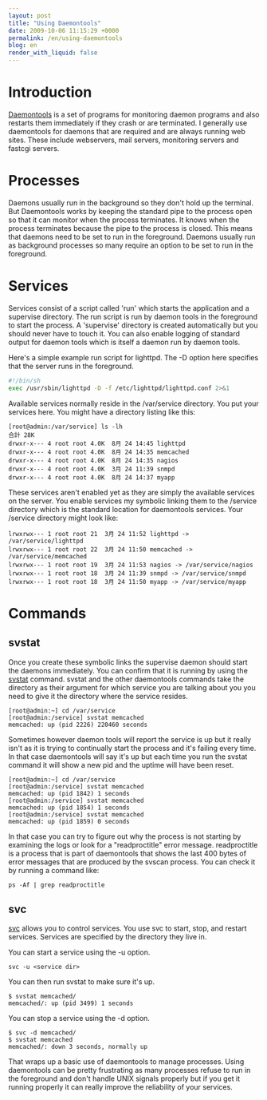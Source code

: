 ```yaml
---
layout: post
title: "Using Daemontools"
date: 2009-10-06 11:15:29 +0000
permalink: /en/using-daemontools
blog: en
render_with_liquid: false
---
```


# Introduction

[Daemontools](http://cr.yp.to/daemontools.html) is a set of programs for
monitoring daemon programs and also restarts them immediately if they
crash or are terminated. I generally use daemontools for daemons that
are required and are always running web sites. These include webservers,
mail servers, monitoring servers and fastcgi servers.

# Processes

Daemons usually run in the background so they don't hold up the
terminal. But Daemontools works by keeping the standard pipe to the
process open so that it can monitor when the process terminates. It
knows when the process terminates because the pipe to the process is
closed. This means that daemons need to be set to run in the foreground.
Daemons usually run as background processes so many require an option to
be set to run in the foreground.

# Services

Services consist of a script called 'run' which starts the application
and a supervise directory. The run script is run by daemon tools in the
foreground to start the process. A 'supervise' directory is created
automatically but you should never have to touch it. You can also enable
logging of standard output for daemon tools which is itself a daemon run
by daemon tools.

Here's a simple example run script for lighttpd. The -D option here
specifies that the server runs in the foreground.

``` bash
#!/bin/sh
exec /usr/sbin/lighttpd -D -f /etc/lighttpd/lighttpd.conf 2>&1
```

Available services normally reside in the /var/service directory. You
put your services here. You might have a directory listing like this:

``` text
[root@admin:/var/service] ls -lh
合計 28K
drwxr-x--- 4 root root 4.0K  8月 24 14:45 lighttpd
drwxr-x--- 4 root root 4.0K  8月 24 14:35 memcached
drwxr-x--- 4 root root 4.0K  8月 24 14:35 nagios
drwxr-x--- 4 root root 4.0K  3月 24 11:39 snmpd
drwxr-x--- 4 root root 4.0K  8月 24 14:37 myapp
```

These services aren't enabled yet as they are simply the available
services on the server. You enable services my symbolic linking them to
the /service directory which is the standard location for daemontools
services. Your /service directory might look like:

``` text
lrwxrwx--- 1 root root 21  3月 24 11:52 lighttpd -> /var/service/lighttpd
lrwxrwx--- 1 root root 22  3月 24 11:50 memcached -> /var/service/memcached
lrwxrwx--- 1 root root 19  3月 24 11:53 nagios -> /var/service/nagios
lrwxrwx--- 1 root root 18  3月 24 11:39 snmpd -> /var/service/snmpd
lrwxrwx--- 1 root root 18  3月 24 11:50 myapp -> /var/service/myapp
```

# Commands

## svstat

Once you create these symbolic links the supervise daemon should start
the daemons immediately. You can confirm that it is running by using the
[svstat](http://cr.yp.to/daemontools/svstat.html) command. svstat and
the other daemontools commands take the directory as their argument for
which service you are talking about you you need to give it the
directory where the service resides.

``` text
[root@admin:~] cd /var/service
[root@admin:/service] svstat memcached
memcached: up (pid 2226) 220460 seconds
```

Sometimes however daemon tools will report the service is up but it
really isn't as it is trying to continually start the process and it's
failing every time. In that case daemontools will say it's up but each
time you run the svstat command it will show a new pid and the uptime
will have been reset.

``` text
[root@admin:~] cd /var/service
[root@admin:/service] svstat memcached
memcached: up (pid 1842) 1 seconds
[root@admin:/service] svstat memcached
memcached: up (pid 1854) 1 seconds
[root@admin:/service] svstat memcached
memcached: up (pid 1859) 0 seconds
```

In that case you can try to figure out why the process is not starting
by examining the logs or look for a "readproctitle" error message.
readproctitle is a process that is part of daemontools that shows the
last 400 bytes of error messages that are produced by the svscan
process. You can check it by running a command like:

``` text
ps -Af | grep readproctitle
```

## svc

[svc](http://cr.yp.to/daemontools/svc.html) allows you to control
services. You use svc to start, stop, and restart services. Services are
specified by the directory they live in.

You can start a service using the -u option.

``` text
svc -u <service dir>
```

You can then run svstat to make sure it's up.

``` text
$ svstat memcached/
memcached/: up (pid 3499) 1 seconds
```

You can stop a service using the -d option.

``` text
$ svc -d memcached/
$ svstat memcached
memcached/: down 3 seconds, normally up
```

That wraps up a basic use of daemontools to manage processes. Using
daemontools can be pretty frustrating as many processes refuse to run in
the foreground and don't handle UNIX signals properly but if you get it
running properly it can really improve the reliability of your services.
